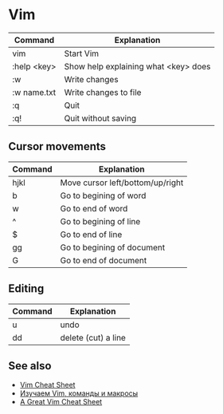 # Vim

Command | Explanation
-|-
vim | Start Vim
:help \<key\> | Show help explaining what \<key\> does
:w | Write changes
:w name.txt | Write changes to file
:q | Quit
:q! | Quit without saving

## Cursor movements

Command | Explanation
-|-
hjkl | Move cursor left/bottom/up/right
b | Go to begining of word
w | Go to end of word
^ | Go to begining of line
$ | Go to end of line
gg | Go to begining of document
G | Go to end of document

## Editing

Command | Explanation
-|-
u | undo
dd | delete (cut) a line

## See also

* [Vim Cheat Sheet](https://vim.rtorr.com)
* [Изучаем Vim, команды и макросы](https://www.youtube.com/watch?v=SHo3fAZfXMk)
* [A Great Vim Cheat Sheet](https://vimsheet.com)
